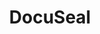 ---
codehost: https://github.com/https://github.com/docusealco/docuseal
logohandle: docusealco
sort: docuseal
title: DocuSeal
twitter: https://x.com/docusealco
website: https://www.docuseal.co/
---